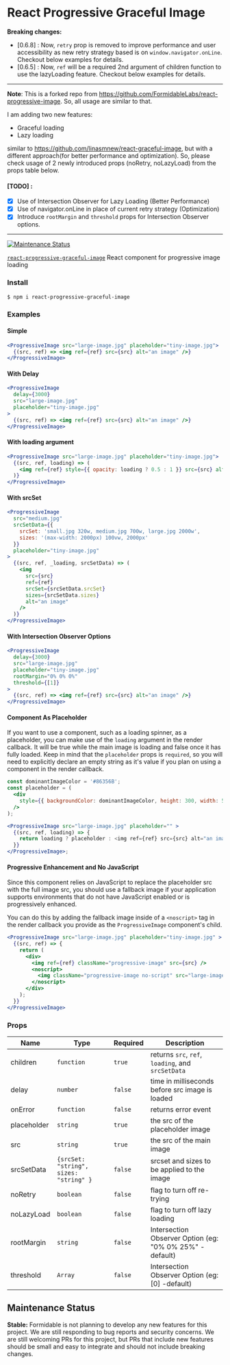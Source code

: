 # React Progressive Graceful Image

**Breaking changes:** 
- [0.6.8] : Now, `retry` prop is removed to improve performance and user accessibility as new retry strategy based is on `window.navigator.onLine`. Checkout below examples for details.
- [0.6.5] : Now, `ref` will be a required 2nd argument of children function to use the lazyLoading feature. Checkout below examples for details.

***

**Note**: This is a forked repo from https://github.com/FormidableLabs/react-progressive-image. So, all usage are similar to that. 

I am adding two new features:
 - Graceful loading 
 - Lazy loading

similar to https://github.com/linasmnew/react-graceful-image, but with a different approach(for better performance and optimization). So, please check usage of 2 newly introduced props (noRetry, noLazyLoad) from the props table below.

#### [TODO] : 
- [x] Use of Intersection Observer for Lazy Loading (Better Performance)
- [x] Use of navigator.onLine in place of current retry strategy (Optimization)
- [x] Introduce `rootMargin` and `threshold` props for Intersection Observer options.

***

[![Maintenance Status][maintenance-image]](#maintenance-status)

[`react-progressive-graceful-image`](https://www.npmjs.com/package/react-progressive-graceful-image) React component for progressive image loading

### Install

```bash
$ npm i react-progressive-graceful-image
```

### Examples

#### Simple

```jsx
<ProgressiveImage src="large-image.jpg" placeholder="tiny-image.jpg">
  {(src, ref) => <img ref={ref} src={src} alt="an image" />}
</ProgressiveImage>
```

#### With Delay

```jsx
<ProgressiveImage
  delay={3000}
  src="large-image.jpg"
  placeholder="tiny-image.jpg"
>
  {(src, ref) => <img ref={ref} src={src} alt="an image" />}
</ProgressiveImage>
```

#### With loading argument

```jsx
<ProgressiveImage src="large-image.jpg" placeholder="tiny-image.jpg">
  {(src, ref, loading) => (
    <img ref={ref} style={{ opacity: loading ? 0.5 : 1 }} src={src} alt="an image" />
  )}
</ProgressiveImage>
```

#### With srcSet

```jsx
<ProgressiveImage
  src="medium.jpg"
  srcSetData={{
    srcSet: 'small.jpg 320w, medium.jpg 700w, large.jpg 2000w',
    sizes: '(max-width: 2000px) 100vw, 2000px'
  }}
  placeholder="tiny-image.jpg"
>
  {(src, ref, _loading, srcSetData) => (
    <img
      src={src}
      ref={ref}
      srcSet={srcSetData.srcSet}
      sizes={srcSetData.sizes}
      alt="an image"
    />
  )}
</ProgressiveImage>
```

#### With Intersection Observer Options

```jsx
<ProgressiveImage
  delay={3000}
  src="large-image.jpg"
  placeholder="tiny-image.jpg"
  rootMargin="0% 0% 0%"
  threshold={[1]}
>
  {(src, ref) => <img ref={ref} src={src} alt="an image" />}
</ProgressiveImage>
```

#### Component As Placeholder

If you want to use a component, such as a loading spinner, as a placeholder, you can make use of the `loading` argument in the render callback. It will be true while the main image is loading and false once it has fully loaded. Keep in mind that the `placeholder` props is `required`, so you will need to explicitly declare an empty string as it's value if you plan on using a component in the render callback.

```jsx
const dominantImageColor = '#86356B';
const placeholder = (
  <div
    style={{ backgroundColor: dominantImageColor, height: 300, width: 500 }}
  />
);

<ProgressiveImage src="large-image.jpg" placeholder="" >
  {(src, ref, loading) => {
    return loading ? placeholder : <img ref={ref} src={src} alt="an image" />;
  }}
</ProgressiveImage>;
```

#### Progressive Enhancement and No JavaScript

Since this component relies on JavaScript to replace the placeholder src with the full image src, you should use a fallback image if your application supports environments that do not have JavaScript enabled or is progressively enhanced.

You can do this by adding the fallback image inside of a `<noscript>` tag in the render callback you provide as the `ProgressiveImage` component's child.

```jsx
<ProgressiveImage src="large-image.jpg" placeholder="tiny-image.jpg" >
  {(src, ref) => {
    return (
      <div>
        <img ref={ref} className="progressive-image" src={src} />
        <noscript>
          <img className="progressive-image no-script" src="large-image.jpg" />
        </noscript>
      </div>
    );
  }}
</ProgressiveImage>
```

### Props

| Name        | Type                                   | Required | Description                                            |
| ----------- | -------------------------------------- | -------- | ------------------------------------------------------ |
| children    | `function`                             | `true`   | returns `src`, `ref`, `loading`, and `srcSetData`      |
| delay       | `number`                               | `false`  | time in milliseconds before src image is loaded        |
| onError     | `function`                             | `false`  | returns error event                                    |
| placeholder | `string`                               | `true`   | the src of the placeholder image                       |
| src         | `string`                               | `true`   | the src of the main image                              |
| srcSetData  | `{srcSet: "string", sizes: "string" }` | `false`  | srcset and sizes to be applied to the image            |
| noRetry     | `boolean`                              | `false`  | flag to turn off re-trying	                           |
| noLazyLoad  | `boolean`                              | `false`  | flag to turn off lazy loading                          |
| rootMargin  | `string`                               | `false`  | Intersection Observer Option (eg: "0% 0% 25%" -default)|
| threshold   | `Array`                                | `false`  | Intersection Observer Option (eg: [0] -default)        |

## Maintenance Status

 **Stable:** Formidable is not planning to develop any new features for this project. We are still responding to bug reports and security concerns. We are still welcoming PRs for this project, but PRs that include new features should be small and easy to integrate and should not include breaking changes.

[maintenance-image]: https://img.shields.io/badge/maintenance-stable-blue.svg

